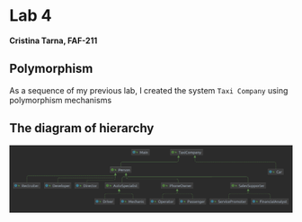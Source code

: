 # Lab 4
**Cristina Tarna, FAF-211**
## Polymorphism
As a sequence of my previous lab, I created the system `Taxi Company` using polymorphism mechanisms

## The diagram of hierarchy

![taxi: polymorphism](images/img.png)
